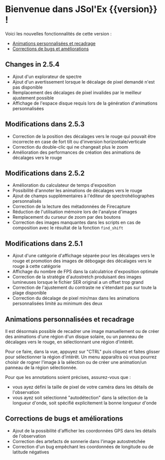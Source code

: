 # Bienvenue dans JSol'Ex {{version}} !

Voici les nouvelles fonctionnalités de cette version :

- [Animations personnalisées et recadrage](#animations-personnalisees-et-recadrage)
- [Corrections de bugs et améliorations](#corrections-de-bugs-et-ameliorations)

## Changes in 2.5.4

- Ajout d'un explorateur de spectre
- Ajout d'un avertissement lorsque le décalage de pixel demandé n'est pas disponible
- Remplacement des décalages de pixel invalides par le meilleur ajustement possible
- Affichage de l'espace disque requis lors de la génération d'animations personnalisées

## Modifications dans 2.5.3

- Correction de la position des décalages vers le rouge qui pouvait être incorrecte en case de fort tilt ou d'inversion horizontale/verticale
- Correction du double-clic qui ne changeait plus le zoom
- Amélioration des performances de création des animations de décalages vers le rouge

## Modifications dans 2.5.2

- Amélioration du calculateur de temps d'exposition
- Possibilité d'annoter les animations de décalages vers le rouge
- Ajout de champs supplémentaires à l'éditeur de spectrohéliographes personnalisés
- Correction de la lecture des métadonnées de Firecapture
- Réduction de l'utilisation mémoire lors de l'analyse d'images
- Remplacement du curseur de zoom par des boutons
- Correction des images manquantes dans les scripts en cas de composition avec le résultat de la fonction `find_shift`

## Modifications dans 2.5.1

- Ajout d'une catégorie d'affichage séparée pour les décalages vers le rouge et promotion des images de débogage des décalages vers le rouge à cette catégorie
- Affichage du nombre de FPS dans la calculatrice d'exposition optimale
- Correction de la stratégie d'autostretch produisant des images lumineuses lorsque le fichier SER original a un offset trop grand
- Correction de l'ajustement du contraste ne s'étendant pas sur toute la plage disponible
- Correction du décalage de pixel min/max dans les animations personnalisées limité au minimum des deux

## Animations personnalisées et recadrage

Il est désormais possible de recadrer une image manuellement ou de créer des animations d'une région d'un disque solaire, ou un panneau de décalages vers le rouge, en sélectionnant une région d'intérêt.

Pour ce faire, dans la vue, appuyez sur "CTRL" puis cliquez et faites glisser pour sélectionner la région d'intérêt.
Un menu apparaîtra où vous pourrez choisir de rogner l'image à la sélection ou de créer une animation/un panneau de la région sélectionnée.

Pour que les annotations soient précises, assurez-vous que :

- vous ayez défini la taille de pixel de votre caméra dans les détails de l'observation
- vous ayez soit sélectionné "autodétection" dans la sélection de la longueur d'onde, soit spécifié explicitement la bonne longueur d'onde

## Corrections de bugs et améliorations

- Ajout de la possibilité d'afficher les coordonnées GPS dans les détails de l'observation
- Correction des artefacts de sonnerie dans l'image autostretchée
- Correction d'un bug empêchant les coordonnées de longitude ou de latitude négatives
